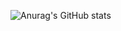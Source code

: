 
![Anurag's GitHub stats](https://github-readme-stats.vercel.app/api?username=DenisDrobyshev&show_icons=true&theme=tokyonight)


